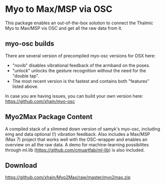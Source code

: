 # Myo to Max/MSP via OSC

This package enables an out-of-the-box solution to connect the Thalmic Myo to Max/MSP vis OSC and get all the raw data from it.

## myo-osc builds
There are several version of precompiled myo-osc versions for OSX here:
- "novib" disables vibrational feedback of the armband on the poses.
- "unlock" unlocks the gesture recognition without the need for the "double tap".
- The most recent version is the fastest and contains both "features" listed above.

In case you are having issues, you can build your own version here: https://github.com/xhain/myo-osc

## Myo2Max Package Content
A compiled stack of a slimmed down version of samyk's myo-osc, including emg and data optional (!) vibration feedback.
Also includes a Max/MSP (Max 7) project that works well with the OSC-wrapper and enables an overview on all the raw data.
A demo for machine-learning possibilites through ml.lib (https://github.com/cmuartfab/ml-lib) is also included.

## Download
https://github.com/xhain/Myo2Max/raw/master/myo2max.zip
